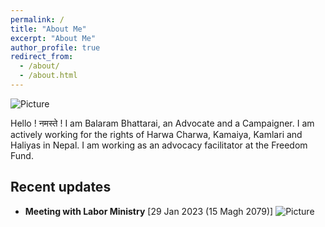 ```yaml
---
permalink: /
title: "About Me"
excerpt: "About Me"
author_profile: true
redirect_from: 
  - /about/
  - /about.html
---
```

![Picture](https://github.com/brbhattarai/portfolio/blob/main/images/aboutBRB.jpg?raw=true)


Hello ! नमस्ते ! I am Balaram Bhattarai, an Advocate and a Campaigner. I am actively working for the rights of Harwa Charwa, Kamaiya, Kamlari and Haliyas in Nepal. I am working as an advocacy facilitator at the Freedom Fund.


Recent updates
----------------------
* __Meeting with Labor Ministry__ [29 Jan 2023 (15 Magh 2079)]
![Picture](https://github.com/brbhattarai/portfolio/blob/main/images/meeting_magh15.jpg?raw=true)




